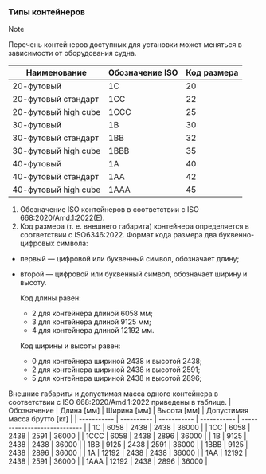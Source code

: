### Типы контейнеров
> [!NOTE]
> Перечень контейнеров доступных для установки может меняться в зависимости от оборудования судна.

| Наименование         | Обозначение ISO | Код размера |
| -------------------- | --------------- | ----------- |
| 20-футовый           | 1C              | 20          |
| 20-футовый стандарт  | 1СС             | 22          |
| 20-футовый high cube | 1ССC            | 25          |
| 30-футовый           | 1B              | 30          |
| 30-футовый стандарт  | 1BB             | 32          |
| 30-футовый high cube | 1BBB            | 35          |
| 40-футовый           | 1A              | 40          |
| 40-футовый стандарт  | 1AA             | 42          |
| 40-футовый high cube | 1AAA            | 45          |

1. Обозначение ISO контейнеров в соответствии с ISO 668:2020/Amd.1:2022(E).
2. Код размера (т. е. внешнего габарита) контейнера определяется в соответствии с ISO6346:2022. Формат кода размера два буквенно-цифровых символа:
- первый — цифровой или буквенный символ, обозначает длину;
- второй — цифровой или буквенный символ, обозначает ширину и высоту.

   Код длины равен:
   - 2 для контейнера длиной 6058 мм;
   - 3 для контейнера длиной 9125 мм;
   - 4 для контейнера длиной 12192 мм.

   Код ширины и высоты равен:
   - 0 для контейнера шириной 2438 и высотой 2438;
   - 2 для контейнера шириной 2438 и высотой 2591;
   - 5 для контейнера шириной 2438 и высотой 2896;

Внешние габариты и допустимая масса одного контейнера в соответствии с ISO 668:2020/Amd.1:2022 приведены в таблице.
| Обозначение | Длина [мм] | Ширина [мм] | Высота [мм] | Допустимая масса брутто [кг] |
| ----------- | ---------- | ----------- | ----------- | ---------------------------- |
| 1C          | 6058       | 2438        | 2438        | 36000                        |
| 1СС         | 6058       | 2438        | 2591        | 36000                        |
| 1ССC        | 6058       | 2438        | 2896        | 36000                        |
| 1B          | 9125       | 2438        | 2438        | 36000                        |
| 1BB         | 9125       | 2438        | 2591        | 36000                        |
| 1BBB        | 9125       | 2438        | 2896        | 36000                        |
| 1A          | 12192      | 2438        | 2438        | 36000                        |
| 1AA         | 12192      | 2438        | 2591        | 36000                        |
| 1AAA        | 12192      | 2438        | 2896        | 36000                        |